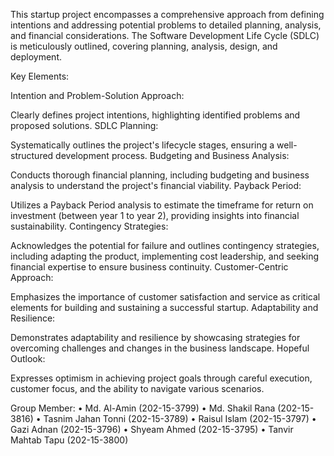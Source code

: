 This startup project encompasses a comprehensive approach from defining intentions and addressing potential problems to detailed planning, analysis, and financial considerations. The Software Development Life Cycle (SDLC) is meticulously outlined, covering planning, analysis, design, and deployment.

Key Elements:

Intention and Problem-Solution Approach:

Clearly defines project intentions, highlighting identified problems and proposed solutions.
SDLC Planning:

Systematically outlines the project's lifecycle stages, ensuring a well-structured development process.
Budgeting and Business Analysis:

Conducts thorough financial planning, including budgeting and business analysis to understand the project's financial viability.
Payback Period:

Utilizes a Payback Period analysis to estimate the timeframe for return on investment (between year 1 to year 2), providing insights into financial sustainability.
Contingency Strategies:

Acknowledges the potential for failure and outlines contingency strategies, including adapting the product, implementing cost leadership, and seeking financial expertise to ensure business continuity.
Customer-Centric Approach:

Emphasizes the importance of customer satisfaction and service as critical elements for building and sustaining a successful startup.
Adaptability and Resilience:

Demonstrates adaptability and resilience by showcasing strategies for overcoming challenges and changes in the business landscape.
Hopeful Outlook:

Expresses optimism in achieving project goals through careful execution, customer focus, and the ability to navigate various scenarios.

Group Member:
•	Md. Al-Amin (202-15-3799)
•	Md. Shakil Rana (202-15-3816)
•	Tasnim Jahan Tonni (202-15-3789)
•	Raisul Islam (202-15-3797)
•	Gazi Adnan (202-15-3796)
•	Shyeam Ahmed (202-15-3795)
•	Tanvir Mahtab Tapu (202-15-3800)
